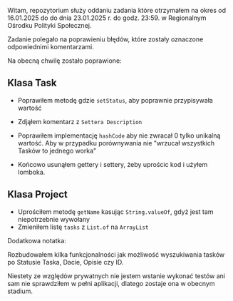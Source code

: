 Witam, repozytorium służy oddaniu zadania które otrzymałem na okres od 16.01.2025 do do dnia 23.01.2025 r. do godz. 23:59.  w Regionalnym Ośrodku Polityki Społecznej.

Zadanie polegało na poprawieniu błędów, które zostały oznaczone odpowiednimi komentarzami.



Na obecną chwilę zostało poprawione:

Klasa Task
-
- Poprawiłem metodę gdzie `setStatus`, aby poprawnie przypisywała wartość
- Zdjąłem komentarz z `Settera Description`
- Poprawiłem implementację `hashCode` aby nie zwracał 0 tylko unikalną wartość. Aby w przypadku porównywania nie "wrzucał wszystkich Tasków to jednego worka"

- Końcowo usunąłem gettery i settery, żeby uprościc kod i użyłem lomboka.

Klasa Project
- 
- Uprościłem metodę `getName` kasując `String.valueOf`, gdyż jest tam niepotrzebnie wywołany
- Zmieniłem listę `tasks` z `List.of` na `ArrayList`

Dodatkowa notatka:

Rozbudowałem kilka funkcjonalności jak możliwość wyszukiwania tasków po Statusie Taska, Dacie, Opisie czy ID.

Niestety ze względów prywatnych nie jestem wstanie wykonać testów ani sam nie sprawdziłem w pełni aplikacji, dlatego zostaje ona w obecnym stadium.


